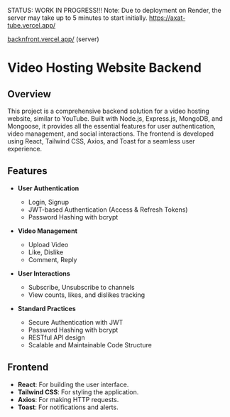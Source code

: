 STATUS: WORK IN PROGRESS!!!
Note: Due to deployment on Render, the server may take up to 5 minutes to start initially.
https://axat-tube.vercel.app/

[backnfront.vercel.app/](https://backnfront.vercel.app/) (server)


# Video Hosting Website Backend

## Overview

This project is a comprehensive backend solution for a video hosting website, similar to YouTube. Built with Node.js, Express.js, MongoDB, and Mongoose, it provides all the essential features for user authentication, video management, and social interactions. The frontend is developed using React, Tailwind CSS, Axios, and Toast for a seamless user experience.

## Features

- **User Authentication**
  - Login, Signup
  - JWT-based Authentication (Access & Refresh Tokens)
  - Password Hashing with bcrypt

- **Video Management**
  - Upload Video
  - Like, Dislike
  - Comment, Reply

- **User Interactions**
  - Subscribe, Unsubscribe to channels
  - View counts, likes, and dislikes tracking

- **Standard Practices**
  - Secure Authentication with JWT
  - Password Hashing with bcrypt
  - RESTful API design
  - Scalable and Maintainable Code Structure

## Frontend

- **React**: For building the user interface.
- **Tailwind CSS**: For styling the application.
- **Axios**: For making HTTP requests.
- **Toast**: For notifications and alerts.


